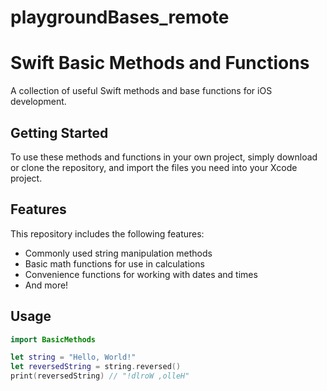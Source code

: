 # playgroundBases_remote
# Swift Basic Methods and Functions

A collection of useful Swift methods and base functions for iOS development.

## Getting Started

To use these methods and functions in your own project, simply download or clone the repository, and import the files you need into your Xcode project.

## Features

This repository includes the following features:
- Commonly used string manipulation methods
- Basic math functions for use in calculations
- Convenience functions for working with dates and times
- And more!

## Usage

```Swift
import BasicMethods

let string = "Hello, World!"
let reversedString = string.reversed()
print(reversedString) // "!dlroW ,olleH"
